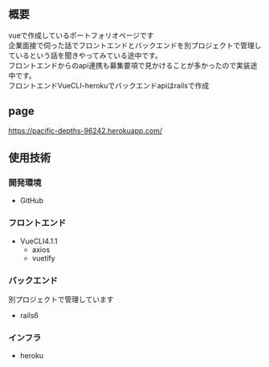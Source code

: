 ## 概要
vueで作成しているポートフォリオページです<br>
企業面接で伺った話でフロントエンドとバックエンドを別プロジェクトで管理しているという話を聞きやってみている途中です。<br>
フロントエンドからのapi連携も募集要項で見かけることが多かったので実装途中です。<br>
フロントエンドVueCLI-herokuでバックエンドapiはrailsで作成
## page
https://pacific-depths-96242.herokuapp.com/


## 使用技術

### 開発環境

- GitHub
### フロントエンド

- VueCLI4.1.1
  - axios
  - vuetify

### バックエンド
別プロジェクトで管理しています<br>
- rails6 

### インフラ

- heroku
